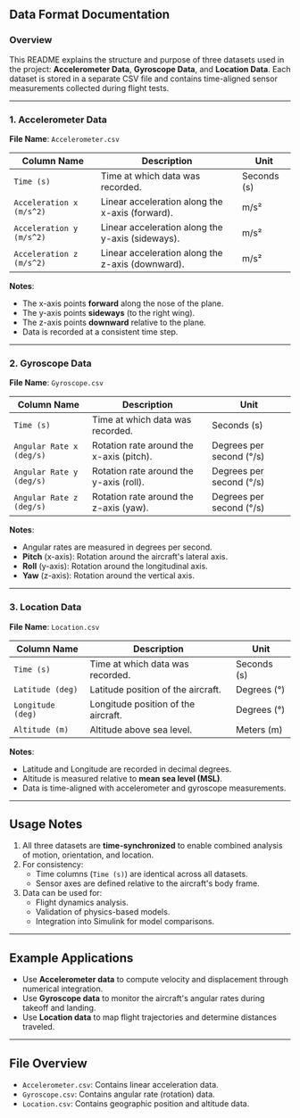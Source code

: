 ## Data Format Documentation

### Overview
This README explains the structure and purpose of three datasets used in the project: **Accelerometer Data**, **Gyroscope Data**, and **Location Data**. Each dataset is stored in a separate CSV file and contains time-aligned sensor measurements collected during flight tests.

---

### 1. Accelerometer Data
**File Name**: `Accelerometer.csv`  

| **Column Name**        | **Description**                                     | **Unit**          |
|------------------------|-----------------------------------------------------|-------------------|
| `Time (s)`             | Time at which data was recorded.                   | Seconds (s)       |
| `Acceleration x (m/s^2)` | Linear acceleration along the x-axis (forward).     | m/s²              |
| `Acceleration y (m/s^2)` | Linear acceleration along the y-axis (sideways).    | m/s²              |
| `Acceleration z (m/s^2)` | Linear acceleration along the z-axis (downward).    | m/s²              |

**Notes**:  
- The x-axis points **forward** along the nose of the plane.  
- The y-axis points **sideways** (to the right wing).  
- The z-axis points **downward** relative to the plane.  
- Data is recorded at a consistent time step.

---

### 2. Gyroscope Data
**File Name**: `Gyroscope.csv`  

| **Column Name**        | **Description**                                     | **Unit**          |
|------------------------|-----------------------------------------------------|-------------------|
| `Time (s)`             | Time at which data was recorded.                   | Seconds (s)       |
| `Angular Rate x (deg/s)` | Rotation rate around the x-axis (pitch).            | Degrees per second (°/s) |
| `Angular Rate y (deg/s)` | Rotation rate around the y-axis (roll).             | Degrees per second (°/s) |
| `Angular Rate z (deg/s)` | Rotation rate around the z-axis (yaw).              | Degrees per second (°/s) |

**Notes**:  
- Angular rates are measured in degrees per second.  
- **Pitch** (x-axis): Rotation around the aircraft's lateral axis.  
- **Roll** (y-axis): Rotation around the longitudinal axis.  
- **Yaw** (z-axis): Rotation around the vertical axis.  

---

### 3. Location Data
**File Name**: `Location.csv`  

| **Column Name**        | **Description**                                     | **Unit**          |
|------------------------|-----------------------------------------------------|-------------------|
| `Time (s)`             | Time at which data was recorded.                   | Seconds (s)       |
| `Latitude (deg)`       | Latitude position of the aircraft.                 | Degrees (°)       |
| `Longitude (deg)`      | Longitude position of the aircraft.                | Degrees (°)       |
| `Altitude (m)`         | Altitude above sea level.                          | Meters (m)        |

**Notes**:  
- Latitude and Longitude are recorded in decimal degrees.  
- Altitude is measured relative to **mean sea level (MSL)**.  
- Data is time-aligned with accelerometer and gyroscope measurements.

---

## Usage Notes
1. All three datasets are **time-synchronized** to enable combined analysis of motion, orientation, and location.
2. For consistency:
   - Time columns (`Time (s)`) are identical across all datasets.
   - Sensor axes are defined relative to the aircraft's body frame.
3. Data can be used for:
   - Flight dynamics analysis.
   - Validation of physics-based models.
   - Integration into Simulink for model comparisons.

---

## Example Applications
- Use **Accelerometer data** to compute velocity and displacement through numerical integration.
- Use **Gyroscope data** to monitor the aircraft's angular rates during takeoff and landing.
- Use **Location data** to map flight trajectories and determine distances traveled.

---

## File Overview
- `Accelerometer.csv`: Contains linear acceleration data.  
- `Gyroscope.csv`: Contains angular rate (rotation) data.  
- `Location.csv`: Contains geographic position and altitude data.  
